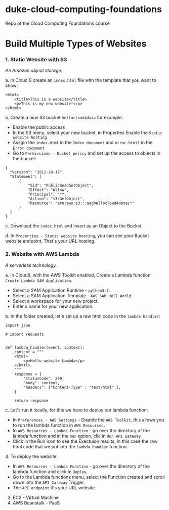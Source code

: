 # duke-cloud-computing-foundations
Repo of the Cloud Computing Foundations course

# Build Multiple Types of Websites

### 1. Static Website with S3
*An Amazon object storage.*

a. In Cloud 9 create an `index.html` file with the template that you want to show:

```
<html>
    <title>This is a website</title>
    <p>This is my new website!</p>
</html>
```

b. Create a new S3 bucket `hellocloud4data` for example:
  * Enable the public access
  * In the S3 menu, select your new bucket, in Properties Enable the `Static website hosting`
  * Assgin the `index.html` in the `Index document` and `error.htmtl` in the `Error document`
  * Go to `Permissions - Bucket policy` and set up the access to objects in the bucket:
  
  ```
  {
    "Version": "2012-10-17",
    "Statement": [
        {
            "Sid": "PublicReadGetObject",
            "Effect": "Allow",
            "Principal": "*",
            "Action": "s3:GetObject",
            "Resource": "arn:aws:s3:::aaghellocloud4data/*"
        }
    ]
  }
  ```
c. Download the `index.html` and insert as an Object to the Bucket.

d. In `Properties - Static website hosting`, you can see your Bucket website endpoint, That's your URL hosting.

### 2. Website with AWS Lambda
*A serverless technology.*

a. In Cloud9, with the AWS Toolkit enabled, Create a Lambda function `Creatr Lambda SAM Application`.
  * Select a SAM Application Runtime - `python3.7`.
  * Select a SAM Application Template - `AWS SAM Hell World`.
  * Select a workspace for your new project.
  * Enter a name for your new application.

b. In the folder created, let's set up a raw html code in the `lambda handler`:

```
import json

# import requests


def lambda_handler(event, context):
    content = """
    <html>
        <p>Hello website Lambda</p>
    </hmtl>
    """
    response = {
        "statusCode": 200,
        "body": content,
        "headers": {"Content-Type" : "text/html",},
    }
    
    return response
```

c. Let's run it locally, for this we have to deploy our lambda function:
  * In `Preferences - AWS Settings` - Disable the `AWS Toolkit`, this allows you to run the lambda function in `AWS Resources`.
  * In `AWS Resources - Lambda Function` - go over the directory of the lambda function and in the `Run` option, clic in `Run API Gateway`
  * Click in the Run icon to see the Exectuion results, in this case the raw html code that we put into the `lambda_handler` function.

d. To deploy the website:
  * In `AWS Resources - Lambda Function` - go over the directory of the lambda function and click in `Deploy`.
  * Go to the Lambda functions menu, select the Function created and scroll down into the `API Gateway` Trigger.
  * The `API endpoint` it's your URL website.


3. EC2 - Virtual Machine
4. AWS Beanstalk - PaaS
